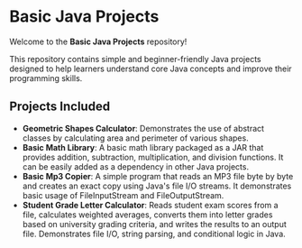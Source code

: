 # Basic Java Projects

Welcome to the **Basic Java Projects** repository!  

This repository contains simple and beginner-friendly Java projects designed to help learners understand core Java concepts and improve their programming skills.

## Projects Included

- **Geometric Shapes Calculator**: Demonstrates the use of abstract classes by calculating area and perimeter of various shapes.
- **Basic Math Library**: A basic math library packaged as a JAR that provides addition, subtraction, multiplication, and division functions. It can be easily added as a dependency in other Java projects.
- **Basic Mp3 Copier**: A simple program that reads an MP3 file byte by byte and creates an exact copy using Java's file I/O streams. It demonstrates basic usage of FileInputStream and FileOutputStream.
- **Student Grade Letter Calculator**: Reads student exam scores from a file, calculates weighted averages, converts them into letter grades based on university grading criteria, and writes the results to an output file. Demonstrates file I/O, string parsing, and conditional logic in Java.
